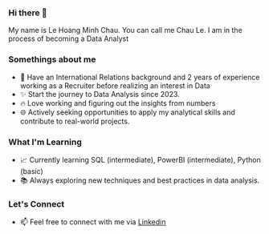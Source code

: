### Hi there 👋
My name is Le Hoang Minh Chau. You can call me Chau Le. I am in the process of becoming a Data Analyst

### Somethings about me
- 💼 Have an International Relations background and  2 years of experience working as a Recruiter before realizing an interest in Data 
- ✨ Start the journey to Data Analysis since 2023.
- 🔥 Love working and figuring out the insights from numbers
- 🌐 Actively seeking opportunities to apply my analytical skills and contribute to real-world projects.

### What I'm Learning
- 📈 Currently learning SQL (intermediate), PowerBI (intermediate), Python (basic)
- 📚 Always exploring new techniques and best practices in data analysis.

### Let's Connect
- 📫 Feel free to connect with me via [Linkedin](https://www.linkedin.com/in/chau-le-2610/)
